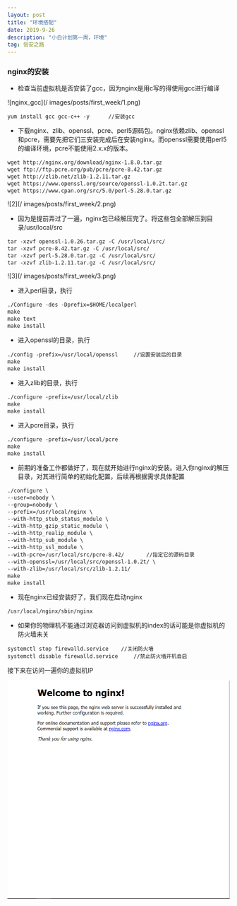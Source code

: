 ```yaml
---
layout: post
title: "环境搭配"
date: 2019-9-26
description: "小白计划第一周，环境"
tag: 信安之路
---
```


### nginx的安装

+ 检查当前虚拟机是否安装了gcc，因为nginx是用c写的得使用gcc进行编译

![nginx_gcc](/
images/posts/first_week/1.png)

```
yum install gcc gcc-c++ -y      //安装gcc
```

+ 下载nginx、zlib、openssl、pcre、perl5源码包。nginx依赖zlib、openssl和pcre，需要先把它们三安装完成后在安装nginx。而openssl需要使用perl5的编译环境，pcre不能使用2.x.x的版本。

```
wget http://nginx.org/download/nginx-1.8.0.tar.gz
wget ftp://ftp.pcre.org/pub/pcre/pcre-8.42.tar.gz
wget http://zlib.net/zlib-1.2.11.tar.gz
wget https://www.openssl.org/source/openssl-1.0.2t.tar.gz
wget https://www.cpan.org/src/5.0/perl-5.28.0.tar.gz
```

![2](/
images/posts/first_week/2.png)

+ 因为是提前弄过了一遍，nginx包已经解压完了。将这些包全部解压到目录/usr/local/src

```
tar -xzvf openssl-1.0.26.tar.gz -C /usr/local/src/
tar -xzvf pcre-8.42.tar.gz -C /usr/local/src/
tar -xzvf perl-5.28.0.tar.gz -C /usr/local/src/
tar -xzvf zlib-1.2.11.tar.gz -C /usr/local/src/
```
![3](/
images/posts/first_week/3.png)

+ 进入perl目录，执行
```
./Configure -des -Dprefix=$HOME/localperl
make
make text
make install
```

+ 进入openssl的目录，执行
```
./config -prefix=/usr/local/openssl     //设置安装后的目录
make
make install
```

+ 进入zlib的目录，执行
```
./configure -prefix=/usr/local/zlib
make
make install
``` 

+ 进入pcre目录，执行
```
./configure -prefix=/usr/local/pcre
make
make install
```

+ 前期的准备工作都做好了，现在就开始进行nginx的安装。进入你nginx的解压目录，对其进行简单的初始化配置，后续再根据需求具体配置
```
./configure \
--user=nobody \
--group=nobody \
--prefix=/usr/local/nginx \
--with-http_stub_status_module \
--with-http_gzip_static_module \
--with-http_realip_module \
--with-http_sub_module \
--with-http_ssl_module \
--with-pcre=/usr/local/src/pcre-8.42/       //指定它的源码目录
--with-openssl=/usr/local/src/openssl-1.0.2t/ \
--with-zlib=/usr/local/src/zlib-1.2.11/
make
make install
```

+ 现在nginx已经安装好了，我们现在启动nginx
```
/usr/local/nginx/sbin/nginx
```
+ 如果你的物理机不能通过浏览器访问到虚拟机的index的话可能是你虚拟机的防火墙未关
```
systemctl stop firewalld.service    //关闭防火墙
systemctl disable firewalld.service     //禁止防火墙开机自启
```

<p> 接下来在访问一遍你的虚拟机IP

![4](/images/posts/first_week/4.png)
